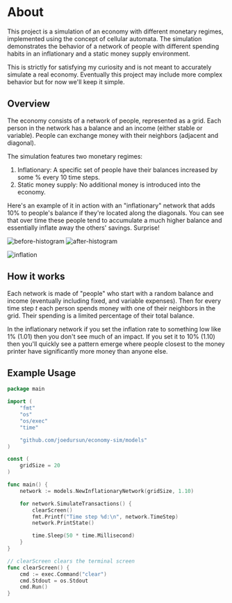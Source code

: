 # About

This project is a simulation of an economy with different monetary regimes,
implemented using the concept of cellular automata. The simulation demonstrates
the behavior of a network of people with different spending habits in an
inflationary and a static money supply environment.

This is strictly for satisfying my curiosity and is not meant to accurately simulate
a real economy. Eventually this project may include more complex behavior but
for now we'll keep it simple.

## Overview

The economy consists of a network of people, represented as a grid. Each person
in the network has a balance and an income (either stable or variable). People
can exchange money with their neighbors (adjacent and diagonal).

The simulation features two monetary regimes:

1. Inflationary: A specific set of people have their balances increased by some % every 10 time steps.
2. Static money supply: No additional money is introduced into the economy.

Here's an example of it in action with an "inflationary" network that adds 10%
to people's balance if they're located along the diagonals. You can see that
over time these people tend to accumulate a much higher balance and essentially
inflate away the others' savings. Surprise!

![before-histogram](https://user-images.githubusercontent.com/1846807/230923972-274c5b41-9415-46f6-b6b8-082575bdd5bb.png)
![after-histogram](https://user-images.githubusercontent.com/1846807/230923970-190391c7-6049-43c2-a722-38831995904d.png)

![inflation](https://user-images.githubusercontent.com/1846807/230749657-079f47a3-9903-403d-9e24-ed20b72adf0e.gif)

## How it works

Each network is made of "people" who start with a random balance and income (eventually including fixed,
and variable expenses). Then for every time step _t_ each person spends money with one of their neighbors
in the grid. Their spending is a limited percentage of their total balance.

In the inflationary network if you set the inflation rate to something low like 1% (1.01) then
you don't see much of an impact. If you set it to 10% (1.10) then you'll quickly see a pattern
emerge where people closest to the money printer have significantly more money than anyone else.


## Example Usage

```go
package main

import (
	"fmt"
	"os"
	"os/exec"
	"time"

	"github.com/joedursun/economy-sim/models"
)

const (
	gridSize = 20
)

func main() {
	network := models.NewInflationaryNetwork(gridSize, 1.10)

	for network.SimulateTransactions() {
		clearScreen()
		fmt.Printf("Time step %d:\n", network.TimeStep)
		network.PrintState()

		time.Sleep(50 * time.Millisecond)
	}
}

// clearScreen clears the terminal screen
func clearScreen() {
	cmd := exec.Command("clear")
	cmd.Stdout = os.Stdout
	cmd.Run()
}
```
